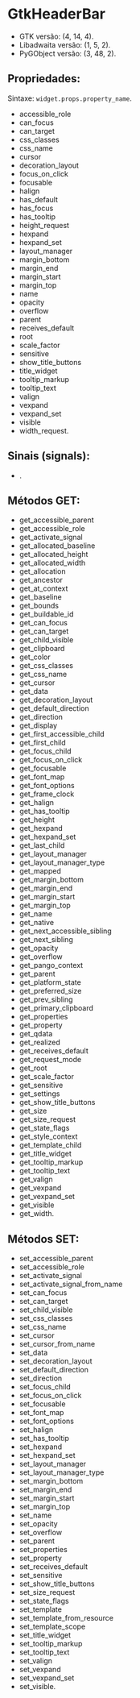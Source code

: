 # GtkHeaderBar

- GTK versão: (4, 14, 4).
- Libadwaita versão: (1, 5, 2).
- PyGObject versão: (3, 48, 2).

## Propriedades:

Sintaxe: `widget.props.property_name`.

- accessible_role
- can_focus
- can_target
- css_classes
- css_name
- cursor
- decoration_layout
- focus_on_click
- focusable
- halign
- has_default
- has_focus
- has_tooltip
- height_request
- hexpand
- hexpand_set
- layout_manager
- margin_bottom
- margin_end
- margin_start
- margin_top
- name
- opacity
- overflow
- parent
- receives_default
- root
- scale_factor
- sensitive
- show_title_buttons
- title_widget
- tooltip_markup
- tooltip_text
- valign
- vexpand
- vexpand_set
- visible
- width_request.

## Sinais (signals):

- .

## Métodos GET:

- get_accessible_parent
- get_accessible_role
- get_activate_signal
- get_allocated_baseline
- get_allocated_height
- get_allocated_width
- get_allocation
- get_ancestor
- get_at_context
- get_baseline
- get_bounds
- get_buildable_id
- get_can_focus
- get_can_target
- get_child_visible
- get_clipboard
- get_color
- get_css_classes
- get_css_name
- get_cursor
- get_data
- get_decoration_layout
- get_default_direction
- get_direction
- get_display
- get_first_accessible_child
- get_first_child
- get_focus_child
- get_focus_on_click
- get_focusable
- get_font_map
- get_font_options
- get_frame_clock
- get_halign
- get_has_tooltip
- get_height
- get_hexpand
- get_hexpand_set
- get_last_child
- get_layout_manager
- get_layout_manager_type
- get_mapped
- get_margin_bottom
- get_margin_end
- get_margin_start
- get_margin_top
- get_name
- get_native
- get_next_accessible_sibling
- get_next_sibling
- get_opacity
- get_overflow
- get_pango_context
- get_parent
- get_platform_state
- get_preferred_size
- get_prev_sibling
- get_primary_clipboard
- get_properties
- get_property
- get_qdata
- get_realized
- get_receives_default
- get_request_mode
- get_root
- get_scale_factor
- get_sensitive
- get_settings
- get_show_title_buttons
- get_size
- get_size_request
- get_state_flags
- get_style_context
- get_template_child
- get_title_widget
- get_tooltip_markup
- get_tooltip_text
- get_valign
- get_vexpand
- get_vexpand_set
- get_visible
- get_width.

## Métodos SET:

- set_accessible_parent
- set_accessible_role
- set_activate_signal
- set_activate_signal_from_name
- set_can_focus
- set_can_target
- set_child_visible
- set_css_classes
- set_css_name
- set_cursor
- set_cursor_from_name
- set_data
- set_decoration_layout
- set_default_direction
- set_direction
- set_focus_child
- set_focus_on_click
- set_focusable
- set_font_map
- set_font_options
- set_halign
- set_has_tooltip
- set_hexpand
- set_hexpand_set
- set_layout_manager
- set_layout_manager_type
- set_margin_bottom
- set_margin_end
- set_margin_start
- set_margin_top
- set_name
- set_opacity
- set_overflow
- set_parent
- set_properties
- set_property
- set_receives_default
- set_sensitive
- set_show_title_buttons
- set_size_request
- set_state_flags
- set_template
- set_template_from_resource
- set_template_scope
- set_title_widget
- set_tooltip_markup
- set_tooltip_text
- set_valign
- set_vexpand
- set_vexpand_set
- set_visible.
